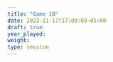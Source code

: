 ```yaml
---
title: "Game 18"
date: 2022-11-17T17:09:09-05:00
draft: true
year_played:
weight: 
type: session
---
```

